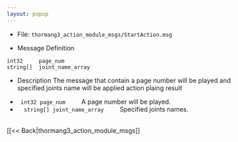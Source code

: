 ```yaml
---
layout: popup
---
```


- File: `thormang3_action_module_msgs/StartAction.msg`

- Message Definition
 ```
 int32     page_num
 string[]  joint_name_array
 ```

- Description
The message that contain a page number will be played and specified joints name will be applied action plaing result

* ` int32 page_num`
&emsp;&emsp; A page number will be played.
* `  string[] joint_name_array`
&emsp;&emsp; Specified joints names.

<br>
[[&lt;&lt; Back|thormang3_action_module_msgs]]
